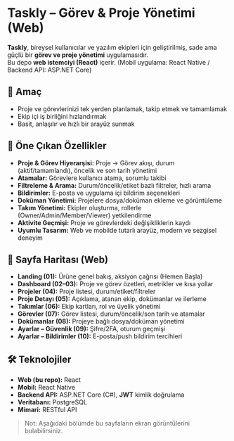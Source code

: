 # Taskly – Görev & Proje Yönetimi (Web)

**Taskly**, bireysel kullanıcılar ve yazılım ekipleri için geliştirilmiş, sade ama güçlü bir **görev ve proje yönetimi** uygulamasıdır.  
Bu depo **web istemciyi (React)** içerir. (Mobil uygulama: React Native / Backend API: ASP.NET Core)

## 🎯 Amaç
- Proje ve görevlerinizi tek yerden planlamak, takip etmek ve tamamlamak
- Ekip içi iş birliğini hızlandırmak
- Basit, anlaşılır ve hızlı bir arayüz sunmak

## 🚀 Öne Çıkan Özellikler
- **Proje & Görev Hiyerarşisi:** Proje → Görev akışı, durum (aktif/tamamlandı), öncelik ve son tarih yönetimi
- **Atamalar:** Görevlere kullanıcı atama, sorumlu takibi
- **Filtreleme & Arama:** Durum/öncelik/etiket bazlı filtreler, hızlı arama
- **Bildirimler:** E-posta ve uygulama içi bildirim seçenekleri
- **Doküman Yönetimi:** Projelere dosya/doküman ekleme ve görüntüleme
- **Takım Yönetimi:** Ekipler oluşturma, rollerle (Owner/Admin/Member/Viewer) yetkilendirme
- **Aktivite Geçmişi:** Proje ve görevlerdeki değişikliklerin kaydı
- **Uyumlu Tasarım:** Web ve mobilde tutarlı arayüz, modern ve sezgisel deneyim

## 🧭 Sayfa Haritası (Web)
- **Landing (01):** Ürüne genel bakış, aksiyon çağrısı (Hemen Başla)
- **Dashboard (02–03):** Proje ve görev özetleri, metrikler ve kısa yollar
- **Projeler (04):** Proje listesi, durum/etiket/filtreler
- **Proje Detayı (05):** Açıklama, atanan ekip, dokümanlar ve ilerleme
- **Takımlar (06):** Ekip kartları, rol ve üyelik yönetimi
- **Görevler (07):** Görev listesi, durum/öncelik/son tarih ve atamalar
- **Dokümanlar (08):** Projeye bağlı dosya/doküman yönetimi
- **Ayarlar – Güvenlik (09):** Şifre/2FA, oturum geçmişi
- **Ayarlar – Bildirimler (10):** E-posta/push bildirim tercihleri

## 🛠️ Teknolojiler
- **Web (bu repo):** React  
- **Mobil:** React Native  
- **Backend API:** ASP.NET Core (C#), **JWT** kimlik doğrulama  
- **Veritabanı:** PostgreSQL  
- **Mimari:** RESTful API

> Not: Aşağıdaki bölümde bu sayfaların ekran görüntülerini bulabilirsiniz.

